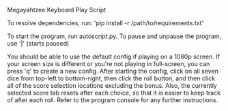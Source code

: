 Megayahtzee Keyboard Play Script

To resolve dependencies, run: 'pip install -r /path/to/requirements.txt'

To start the program, run autoscript.py.
To pause and unpause the program, use '|' (starts paused)

You should be able to use the default config if playing on a 1080p screen.
If your screen size is different or you're not playing in full-screen, you can press 'q' to create a new config.
After starting the config, click on all seven dice from top-left to bottom-right, then click the roll button, and then click all of the score selection locations excluding the bonus.
Also, the currently selected score tab resets after each choice, so that it is easier to keep track of after each roll.
Refer to the program console for any further instructions.